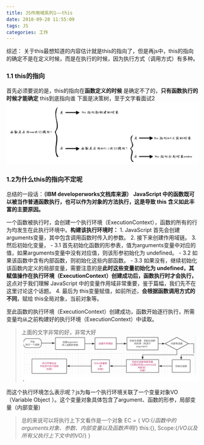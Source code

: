 ```yaml
---
title: JS作用域系列1——this
date: 2018-09-28 11:55:09
tags: JS
categories: 工作
---
```


综述：
    关于this最想知道的内容估计就是this的指向了，但是再js中，this的指向的确定不是在定义时候，而是在执行的时候，因为执行方式（调用方式）有多种。
<!-- more -->

### 1.1 this的指向

首先必须要说的是，this的指向在**函数定义的时候** 是确定不了的，**只有函数执行的时候才能确定** this到底指向谁
下面是决策树，至于文字看面试2
![此处输入图片的描述][1]

### 1.2为什么this的指向不定呢
 
总结的一段话：**（IBM developerworks文档库来源）** 
**JavaScript 中的函数既可以被当作普通函数执行，也可以作为对象的方法执行，这是导致 this 含义如此丰富的主要原因。**

一个函数被执行时，会创建一个执行环境（ExecutionContext），函数的所有的行为均发生在此执行环境中。**构建该执行环境时：**
    1. JavaScript 首先会创建 arguments变量，其中包含调用函数时传入的参数。
    2. 接下来创建作用域链。
    3. 然后初始化变量，
        - 3.1 首先初始化函数的形参表，值为arguments变量中对应的值，如果arguments变量中没有对应值，则该形参初始化为 undefined。
        - 3.2 如果该函数中含有内部函数，则初始化这些内部函数。
        - 3.3 如果没有，继续初始化该函数内定义的局部变量，需要注意的是**此时这些变量初始化为 undefined，其赋值操作在执行环境（ExecutionContext）创建成功后，函数执行时才会执行，**
        这点对于我们理解 JavaScript 中的变量作用域非常重要，鉴于篇幅，我们先不在这里讨论这个话题。
    4. 最后为 this变量赋值，如前所述，**会根据函数调用方式的不同**，赋给 this全局对象，当前对象等。

至此函数的执行环境（ExecutionContext）创建成功，函数开始逐行执行，所需变量均从之前构建好的执行环境（ExecutionContext）中读取。
 

> 上面的文字非常的好，非常大好
![执行上下文创建流程][2]

  
而这个执行环境怎么表示呢？js为每一个执行环境关联了一个变量对象VO（Variable Object ）。这个变量对象具体包含了argument、函数的形参，局部变量（内部变量)

> 总的来说可以将执行上下文看作是一个对象
    EC = {
        VO:{/*函数中的arguments对象、参数、内部变量以及函数声明*/}
        this:{},
        Scope:{/*VO以及所有父执行上下文中的VO*/}
    }

  [1]: https://raw.githubusercontent.com/XYooo/image/master/this1.png
  [2]: https://raw.githubusercontent.com/XYooo/image/master/this2.png
  [3]: https://raw.githubusercontent.com/XYooo/image/master/this3.png
  [4]: https://raw.githubusercontent.com/XYooo/image/master/this4.png
  [5]: https://raw.githubusercontent.com/XYooo/image/master/this5.png